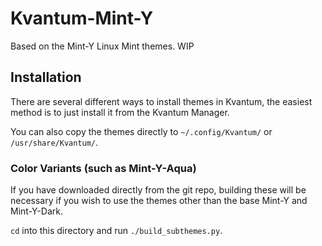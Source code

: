 Kvantum-Mint-Y
==============

Based on the Mint-Y Linux Mint themes. WIP

Installation
------------
There are several different ways to install themes in Kvantum, 
the easiest method is to just install it from the Kvantum Manager.

You can also copy the themes directly to `~/.config/Kvantum/`
or `/usr/share/Kvantum/`.


### Color Variants (such as Mint-Y-Aqua) ###
If you have downloaded directly from the git repo, building these will be necessary
if you wish to use the themes other than the base Mint-Y and Mint-Y-Dark.

`cd` into this directory and run `./build_subthemes.py`.


